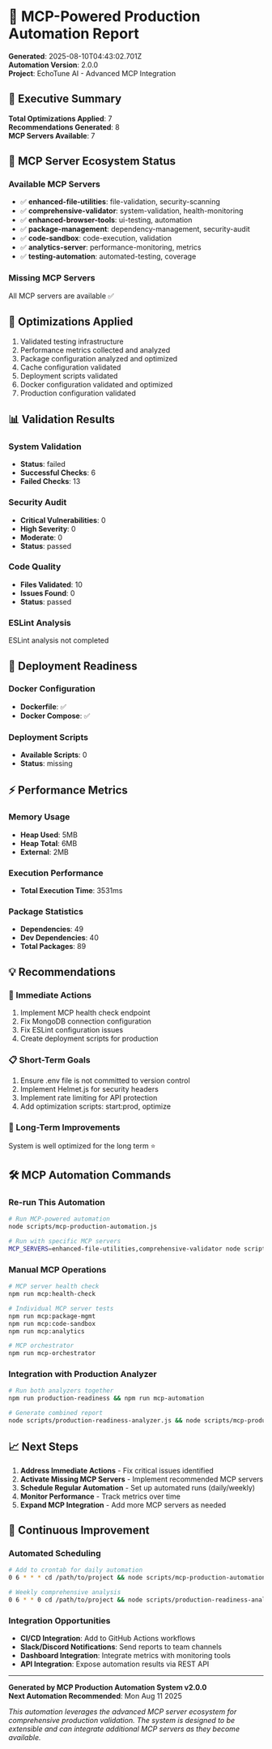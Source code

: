 # 🤖 MCP-Powered Production Automation Report

**Generated**: 2025-08-10T04:43:02.701Z  
**Automation Version**: 2.0.0  
**Project**: EchoTune AI - Advanced MCP Integration

## 🎯 Executive Summary

**Total Optimizations Applied**: 7  
**Recommendations Generated**: 8  
**MCP Servers Available**: 7

## 🤖 MCP Server Ecosystem Status

### Available MCP Servers
- ✅ **enhanced-file-utilities**: file-validation, security-scanning
- ✅ **comprehensive-validator**: system-validation, health-monitoring
- ✅ **enhanced-browser-tools**: ui-testing, automation
- ✅ **package-management**: dependency-management, security-audit
- ✅ **code-sandbox**: code-execution, validation
- ✅ **analytics-server**: performance-monitoring, metrics
- ✅ **testing-automation**: automated-testing, coverage

### Missing MCP Servers  
All MCP servers are available ✅

## 🔧 Optimizations Applied

1. Validated testing infrastructure
2. Performance metrics collected and analyzed
3. Package configuration analyzed and optimized
4. Cache configuration validated
5. Deployment scripts validated
6. Docker configuration validated and optimized
7. Production configuration validated

## 📊 Validation Results

### System Validation
- **Status**: failed
- **Successful Checks**: 6
- **Failed Checks**: 13

### Security Audit
- **Critical Vulnerabilities**: 0
- **High Severity**: 0
- **Moderate**: 0
- **Status**: passed

### Code Quality
- **Files Validated**: 10
- **Issues Found**: 0
- **Status**: passed

### ESLint Analysis
ESLint analysis not completed

## 🚀 Deployment Readiness

### Docker Configuration
- **Dockerfile**: ✅
- **Docker Compose**: ✅

### Deployment Scripts
- **Available Scripts**: 0
- **Status**: missing

## ⚡ Performance Metrics

### Memory Usage
- **Heap Used**: 5MB
- **Heap Total**: 6MB
- **External**: 2MB

### Execution Performance
- **Total Execution Time**: 3531ms

### Package Statistics
- **Dependencies**: 49
- **Dev Dependencies**: 40
- **Total Packages**: 89

## 💡 Recommendations

### 🚨 Immediate Actions
1. Implement MCP health check endpoint
2. Fix MongoDB connection configuration
3. Fix ESLint configuration issues
4. Create deployment scripts for production

### 📋 Short-Term Goals  
1. Ensure .env file is not committed to version control
2. Implement Helmet.js for security headers
3. Implement rate limiting for API protection
4. Add optimization scripts: start:prod, optimize

### 🎯 Long-Term Improvements
System is well optimized for the long term ⭐

## 🛠️ MCP Automation Commands

### Re-run This Automation
```bash
# Run MCP-powered automation
node scripts/mcp-production-automation.js

# Run with specific MCP servers
MCP_SERVERS=enhanced-file-utilities,comprehensive-validator node scripts/mcp-production-automation.js
```

### Manual MCP Operations
```bash
# MCP server health check
npm run mcp:health-check

# Individual MCP server tests
npm run mcp:package-mgmt
npm run mcp:code-sandbox  
npm run mcp:analytics

# MCP orchestrator
npm run mcp-orchestrator
```

### Integration with Production Analyzer
```bash
# Run both analyzers together
npm run production-readiness && npm run mcp-automation

# Generate combined report
node scripts/production-readiness-analyzer.js && node scripts/mcp-production-automation.js
```

## 📈 Next Steps

1. **Address Immediate Actions** - Fix critical issues identified
2. **Activate Missing MCP Servers** - Implement recommended MCP servers
3. **Schedule Regular Automation** - Set up automated runs (daily/weekly)  
4. **Monitor Performance** - Track metrics over time
5. **Expand MCP Integration** - Add more MCP servers as needed

## 🔄 Continuous Improvement

### Automated Scheduling
```bash
# Add to crontab for daily automation
0 6 * * * cd /path/to/project && node scripts/mcp-production-automation.js

# Weekly comprehensive analysis  
0 6 * * 0 cd /path/to/project && node scripts/production-readiness-analyzer.js && node scripts/mcp-production-automation.js
```

### Integration Opportunities
- **CI/CD Integration**: Add to GitHub Actions workflows
- **Slack/Discord Notifications**: Send reports to team channels
- **Dashboard Integration**: Integrate metrics with monitoring tools
- **API Integration**: Expose automation results via REST API

---

**Generated by MCP Production Automation System v2.0.0**  
**Next Automation Recommended**: Mon Aug 11 2025

*This automation leverages the advanced MCP server ecosystem for comprehensive production validation. The system is designed to be extensible and can integrate additional MCP servers as they become available.*